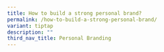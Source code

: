 ```yaml
---
title: How to build a strong personal brand?
permalink: /how-to-build-a-strong-personal-brand/
variant: tiptap
description: ""
third_nav_title: Personal Branding
---
```

